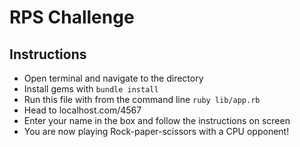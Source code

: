 # RPS Challenge

Instructions
-------

* Open terminal and navigate to the directory
* Install gems with ```bundle install```
* Run this file with from the command line ```ruby lib/app.rb```
* Head to localhost.com/4567
* Enter your name in the box and follow the instructions on screen
* You are now playing Rock-paper-scissors with a CPU opponent!
